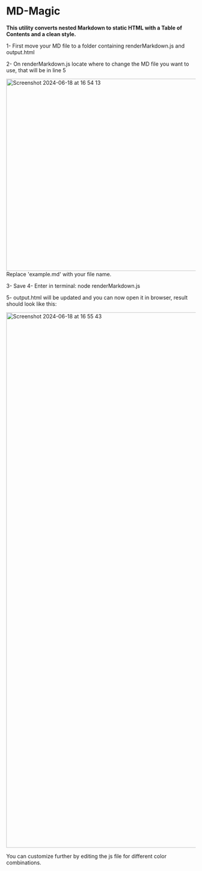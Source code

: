# MD-Magic
**This utility converts nested Markdown to static HTML with a Table of Contents and a clean style.**

1- First move your MD file to a folder containing renderMarkdown.js and output.html


2- On renderMarkdown.js locate where to change the MD file you want to use, that will be in line 5 


<img width="511" alt="Screenshot 2024-06-18 at 16 54 13" src="https://github.com/calmingsnakes/MD-Magic/assets/172727475/f658fac0-6d29-40ce-94e9-8259b6a59b1b">
Replace 'example.md' with your file name.

3- Save
4- Enter in terminal: node renderMarkdown.js


5- output.html will be updated and you can now open it in browser, result should look like this:


<img width="1423" alt="Screenshot 2024-06-18 at 16 55 43" src="https://github.com/calmingsnakes/MD-Magic/assets/172727475/7586ceb0-3c5a-4720-9ab6-8ea59f8eccd8">

You can customize further by editing the js file for different color combinations.


